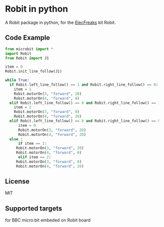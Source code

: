 # Robit in python
A Robit package in python, for the [ElecFreaks](https://www.elecfreaks.com/) kit Robit.

## Code Example
```Python
from microbit import *
import Robit
from Robit import J1

item = 0
Robit.init_line_follow(J1)

while True:
  if Robit.left_line_follow() == 1 and Robit.right_line_follow() == 0:
    item = 1
    Robit.motorOn(3, "forward", 20)
    Robit.motorOn(4, "forward", 0)  
  elif Robit.left_line_follow() == 0 and Robit.right_line_follow() == 1:
    item = 2
    Robit.motorOn(3, "forward", 0)
    Robit.motorOn(4, "forward", 20)
  elif Robit.left_line_follow() == 0 and Robit.right_line_follow() == 0:
      item = 0
      Robit.motorOn(3, "forward", 20)
      Robit.motorOn(4, "forward", 20)
  else :
      if item == 1:
	 Robit.motorOn(3, "forward", 20)
	 Robit.motorOn(4, "forward", 0)
      elif item == 2:
	 Robit.motorOn(3, "forward", 0)
	 Robit.motorOn(4, "forward", 20) 
```

## License
MIT

## Supported targets
for BBC micro:bit embeded on Robit board
